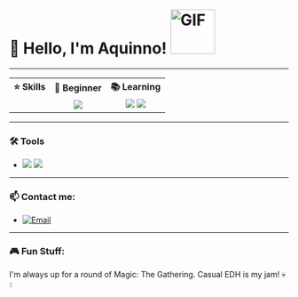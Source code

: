 <h1 align="left">👋 Hello, I'm Aquinno! <img src="https://i.gifer.com/Ziah.gif" alt="GIF" width="80"></h1>

---

<p align="left">
  <table>
    <tr>
      <th>⭐ Skills</th>
      <th>🌱 Beginner</th>
      <th>📚 Learning</th>
    </tr>
    <tr>
      <td align="center"></td>
      <td align="center">
        <img src="https://img.shields.io/badge/-Python-008B8B?logo=python&logoColor=white&style=for-the-badge">
      </td>
      <td align="center">
        <img src="https://img.shields.io/badge/-C%23-9932CC?logo=c-sharp&logoColor=white&style=for-the-badge">
        <img src="https://img.shields.io/badge/-Pandas-150458?logo=pandas&logoColor=white&style=for-the-badge">
      </td>
    </tr>
  </table>
</p>

---

### 🛠️ Tools
- <p align="left">
    <img src="https://img.shields.io/badge/-Visual%20Studio-5C2D91?logo=visual-studio&logoColor=white&style=for-the-badge">
    <img src="https://img.shields.io/badge/-VS%20Code-007ACC?logo=visual-studio-code&logoColor=white&style=for-the-badge">
</p>

---

### 📫 Contact me: 
- [![Email](https://img.shields.io/badge/-Email-D14836?logo=gmail&logoColor=white&style=for-the-badge)](mailto:vinicius.aquino@estudante.ufcg.edu.br)

---

### 🎮 Fun Stuff:
I'm always up for a round of Magic: The Gathering. Casual EDH is my jam! 💀💧


<!---
Aquinno/Aquinno is a ✨ special ✨ repository because its `README.md` (this file) appears on your GitHub profile.
You can click the Preview link to take a look at your changes.
--->

